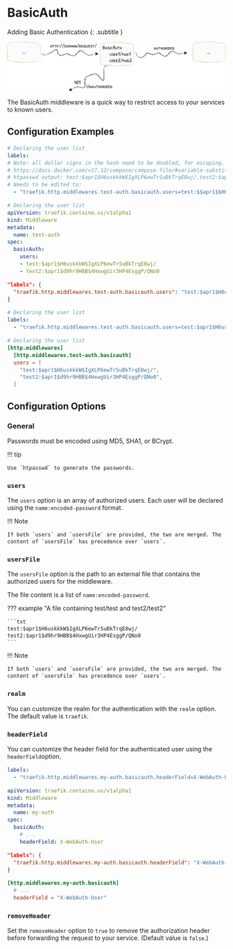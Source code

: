 # BasicAuth

Adding Basic Authentication
{: .subtitle }

![BasicAuth](../assets/img/middleware/basicauth.png)

The BasicAuth middleware is a quick way to restrict access to your services to known users.

## Configuration Examples

```yaml tab="Docker"
# Declaring the user list
labels:
# Note: all dollar signs in the hash need to be doubled, for escaping.
# https://docs.docker.com/v17.12/compose/compose-file/#variable-substitution
# htpasswd output: test:$apr1$H6uskkkW$IgXLP6ewTrSuBkTrqE8wj/,test2:$apr1$d9hr9HBB$4HxwgUir3HP4EsggP/QNo0
# Needs to be edited to:
  - "traefik.http.middlewares.test-auth.basicauth.users=test:$$apr1$$H6uskkkW$$IgXLP6ewTrSuBkTrqE8wj/,test2:$$apr1$$d9hr9HBB$$4HxwgUir3HP4EsggP/QNo0"
```

```yaml tab="Kubernetes"
# Declaring the user list
apiVersion: traefik.containo.us/v1alpha1
kind: Middleware
metadata:
  name: test-auth
spec:
  basicAuth:
    users:
    - test:$apr1$H6uskkkW$IgXLP6ewTrSuBkTrqE8wj/
    - test2:$apr1$d9hr9HBB$4HxwgUir3HP4EsggP/QNo0
```

```json tab="Marathon"
"labels": {
  "traefik.http.middlewares.test-auth.basicauth.users": "test:$apr1$H6uskkkW$IgXLP6ewTrSuBkTrqE8wj/,test2:$apr1$d9hr9HBB$4HxwgUir3HP4EsggP/QNo0"
}
```

```yaml tab="Rancher"
# Declaring the user list
labels:
  - "traefik.http.middlewares.test-auth.basicauth.users=test:$apr1$H6uskkkW$IgXLP6ewTrSuBkTrqE8wj/,test2:$apr1$d9hr9HBB$4HxwgUir3HP4EsggP/QNo0"
```

```toml tab="File"
# Declaring the user list
[http.middlewares]
  [http.middlewares.test-auth.basicauth]
  users = [
    "test:$apr1$H6uskkkW$IgXLP6ewTrSuBkTrqE8wj/", 
    "test2:$apr1$d9hr9HBB$4HxwgUir3HP4EsggP/QNo0",
  ]
```

## Configuration Options

### General

Passwords must be encoded using MD5, SHA1, or BCrypt.

!!! tip 
   
    Use `htpasswd` to generate the passwords.

### `users`

The `users` option is an array of authorized users. Each user will be declared using the `name:encoded-password` format.

!!! Note
    
    If both `users` and `usersFile` are provided, the two are merged. The content of `usersFile` has precedence over `users`.

### `usersFile`

The `usersFile` option is the path to an external file that contains the authorized users for the middleware.

The file content is a list of `name:encoded-password`.

??? example "A file containing test/test and test2/test2"

    ```txt
    test:$apr1$H6uskkkW$IgXLP6ewTrSuBkTrqE8wj/
    test2:$apr1$d9hr9HBB$4HxwgUir3HP4EsggP/QNo0
    ```

!!! Note
    
    If both `users` and `usersFile` are provided, the two are merged. The content of `usersFile` has precedence over `users`.

### `realm`

You can customize the realm for the authentication with the `realm` option. The default value is `traefik`. 

### `headerField`

You can customize the header field for the authenticated user using the `headerField`option.

```yaml tab="Docker"
labels:
  - "traefik.http.middlewares.my-auth.basicauth.headerField=X-WebAuth-User"
```

```yaml tab="Kubernetes"
apiVersion: traefik.containo.us/v1alpha1
kind: Middleware
metadata:
  name: my-auth
spec:
  basicAuth:
    # ...
    headerField: X-WebAuth-User
```

```json tab="Marathon"
"labels": {
  "traefik.http.middlewares.my-auth.basicauth.headerField": "X-WebAuth-User"
}
```

```toml tab="File"
[http.middlewares.my-auth.basicauth]
  # ...
  headerField = "X-WebAuth-User"
```

### `removeHeader`

Set the `removeHeader` option to `true` to remove the authorization header before forwarding the request to your service. (Default value is `false`.)
